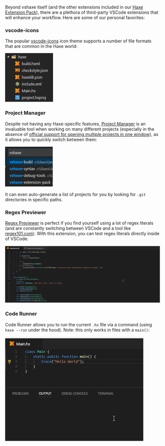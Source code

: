 Beyond vshaxe itself (and the other extensions included in our [Haxe Extension Pack](https://marketplace.visualstudio.com/items?itemName=vshaxe.haxe-extension-pack)), there are a plethora of third-party VSCode extensions that will enhance your workflow. Here are some of our personal favorites:

### vscode-icons

The popular [vscode-icons](https://marketplace.visualstudio.com/items?itemName=robertohuertasm.vscode-icons) icon theme supports a number of file formats that are common in the Haxe world:

![](images/recommended-extensions/vscode-icons.png)

### Project Manager

Despite not having any Haxe-specific features, [Project Manager](https://marketplace.visualstudio.com/items?itemName=alefragnani.project-manager) is an invaluable tool when working on many different projects (especially in the absence of [official support for opening multiple projects in one window](https://github.com/Microsoft/vscode/issues/396)), as it allows you to quickly switch between them:

![](images/recommended-extensions/project-manager.png)

It can even auto-generate a list of projects for you by looking for `.git` directories in specific paths.

### Regex Previewer

[Regex Previewer](https://marketplace.visualstudio.com/items?itemName=chrmarti.regex) is perfect if you find yourself using a lot of regex literals (and are constantly switching between VSCode and a tool like [regex101.com](https://regex101.com/)). With this extension, you can test regex literals directly inside of VSCode:

![](images/recommended-extensions/regex-previewer.gif)

### Code Runner

Code Runner allows you to run the current `.hx` file via a command (using `haxe --run` under the hood). Note: this only works in files with a `main()`:

![](images/recommended-extensions/code-runner.gif)